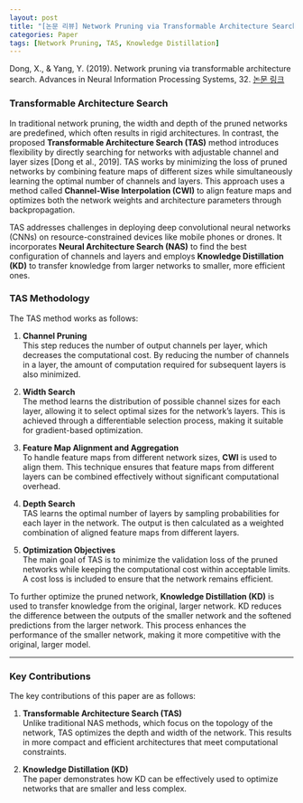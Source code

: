 ```yaml
---
layout: post
title: "[논문 리뷰] Network Pruning via Transformable Architecture Search"
categories: Paper
tags: [Network Pruning, TAS, Knowledge Distillation]
---
```


Dong, X., & Yang, Y. (2019). Network pruning via transformable architecture search. Advances in Neural Information Processing Systems, 32. [논문 링크](https://proceedings.neurips.cc/paper/2019/hash/a01a0380ca3c61428c26a231f0e49a09-Abstract.html)


### Transformable Architecture Search

In traditional network pruning, the width and depth of the pruned networks are predefined, which often results in rigid architectures. In contrast, the proposed **Transformable Architecture Search (TAS)** method introduces flexibility by directly searching for networks with adjustable channel and layer sizes [Dong et al., 2019]. TAS works by minimizing the loss of pruned networks by combining feature maps of different sizes while simultaneously learning the optimal number of channels and layers. This approach uses a method called **Channel-Wise Interpolation (CWI)** to align feature maps and optimizes both the network weights and architecture parameters through backpropagation.

TAS addresses challenges in deploying deep convolutional neural networks (CNNs) on resource-constrained devices like mobile phones or drones. It incorporates **Neural Architecture Search (NAS)** to find the best configuration of channels and layers and employs **Knowledge Distillation (KD)** to transfer knowledge from larger networks to smaller, more efficient ones.

### **TAS Methodology**
The TAS method works as follows:

1. **Channel Pruning**  
   This step reduces the number of output channels per layer, which decreases the computational cost. By reducing the number of channels in a layer, the amount of computation required for subsequent layers is also minimized.

2. **Width Search**  
   The method learns the distribution of possible channel sizes for each layer, allowing it to select optimal sizes for the network’s layers. This is achieved through a differentiable selection process, making it suitable for gradient-based optimization.

3. **Feature Map Alignment and Aggregation**  
   To handle feature maps from different network sizes, **CWI** is used to align them. This technique ensures that feature maps from different layers can be combined effectively without significant computational overhead.

4. **Depth Search**  
   TAS learns the optimal number of layers by sampling probabilities for each layer in the network. The output is then calculated as a weighted combination of aligned feature maps from different layers.

5. **Optimization Objectives**  
   The main goal of TAS is to minimize the validation loss of the pruned networks while keeping the computational cost within acceptable limits. A cost loss is included to ensure that the network remains efficient.

To further optimize the pruned network, **Knowledge Distillation (KD)** is used to transfer knowledge from the original, larger network. KD reduces the difference between the outputs of the smaller network and the softened predictions from the larger network. This process enhances the performance of the smaller network, making it more competitive with the original, larger model.

---

### **Key Contributions**
The key contributions of this paper are as follows:

1. **Transformable Architecture Search (TAS)**  
   Unlike traditional NAS methods, which focus on the topology of the network, TAS optimizes the depth and width of the network. This results in more compact and efficient architectures that meet computational constraints.

2. **Knowledge Distillation (KD)**  
   The paper demonstrates how KD can be effectively used to optimize networks that are smaller and less complex.

